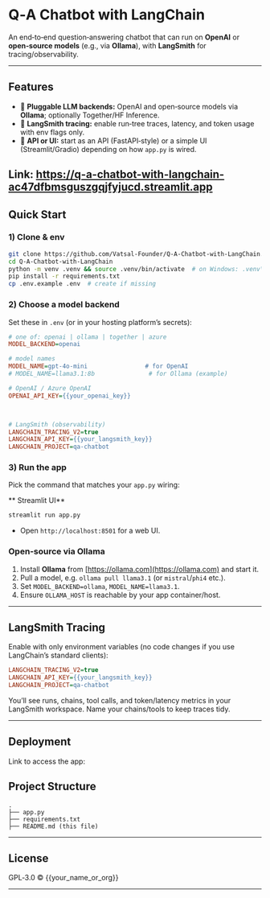 # Q‑A Chatbot with LangChain

An end‑to‑end question‑answering chatbot that can run on **OpenAI** or **open‑source models** (e.g., via **Ollama**), with **LangSmith** for tracing/observability.



---

## Features

* 🔁 **Pluggable LLM backends:** OpenAI and open‑source models via **Ollama**; optionally Together/HF Inference.
* 🧪 **LangSmith tracing:** enable run‑tree traces, latency, and token usage with env flags only.
* 🚀 **API or UI:** start as an API (FastAPI‑style) or a simple UI (Streamlit/Gradio) depending on how `app.py` is wired.

Link: https://q-a-chatbot-with-langchain-ac47dfbmsguszgqjfyjucd.streamlit.app
---

## Quick Start

### 1) Clone & env

```bash
git clone https://github.com/Vatsal-Founder/Q-A-Chatbot-with-LangChain.git
cd Q-A-Chatbot-with-LangChain
python -m venv .venv && source .venv/bin/activate  # on Windows: .venv\Scripts\activate
pip install -r requirements.txt
cp .env.example .env  # create if missing
```

### 2) Choose a model backend

Set these in `.env` (or in your hosting platform’s secrets):

```ini
# one of: openai | ollama | together | azure
MODEL_BACKEND=openai

# model names
MODEL_NAME=gpt-4o-mini                # for OpenAI
# MODEL_NAME=llama3.1:8b               # for Ollama (example)

# OpenAI / Azure OpenAI
OPENAI_API_KEY={{your_openai_key}}



# LangSmith (observability)
LANGCHAIN_TRACING_V2=true
LANGCHAIN_API_KEY={{your_langsmith_key}}
LANGCHAIN_PROJECT=qa-chatbot
```


### 3) Run the app

Pick the command that matches your `app.py` wiring:

** Streamlit UI**

```bash
streamlit run app.py
```

* Open `http://localhost:8501` for a web UI.


### Open‑source via Ollama

1. Install **Ollama** from [https://ollama.com](https://ollama.com) and start it.
2. Pull a model, e.g. `ollama pull llama3.1` (or `mistral`/`phi4` etc.).
3. Set `MODEL_BACKEND=ollama`, `MODEL_NAME=llama3.1`.
4. Ensure `OLLAMA_HOST` is reachable by your app container/host.



---

## LangSmith Tracing

Enable with only environment variables (no code changes if you use LangChain’s standard clients):

```ini
LANGCHAIN_TRACING_V2=true
LANGCHAIN_API_KEY={{your_langsmith_key}}
LANGCHAIN_PROJECT=qa-chatbot
```

You’ll see runs, chains, tool calls, and token/latency metrics in your LangSmith workspace. Name your chains/tools to keep traces tidy.

---


## Deployment

Link to access the app: 

## Project Structure

```
.
├── app.py
├── requirements.txt
├── README.md (this file)
```

---

## License

GPL‑3.0 © {{your\_name\_or\_org}}

---

